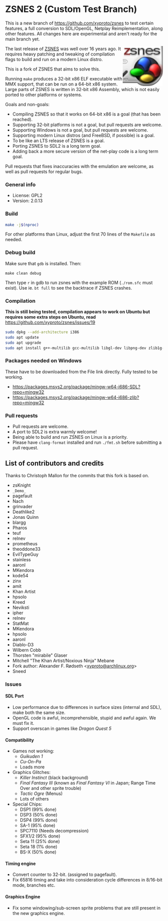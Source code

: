# ZSNES 2 (Custom Test Branch)
This is a new branch of https://github.com/xyproto/zsnes to test certain features, a full conversion to SDL/OpenGL, Netplay Reimplementation, along other features. All changes here are experimental and aren't ready for the main branch yet.

<img align="right" width="128" height="128" alt="logo" src="icon.png">

The last release of [ZSNES](http://zsnes.sourceforge.net/) was well over 16 years ago. It requires heavy patching and tweaking of compilation flags to build and run on a modern Linux distro.

This is a fork of ZSNES that aims to solve this.

Running `make` produces a 32-bit x86 ELF executable with MMX support, that can be run on a 64-bit x86 system. Large parts of ZSNES is written in 32-bit x86 Assembly, which is not easily ported to other platforms or systems.

Goals and non-goals:

* Compiling ZSNES so that it works on 64-bit x86 is a goal (that has been reached).
* Supporting 32-bit platforms is not a goal, but pull requests are welcome.
* Supporting Windows is not a goal, but pull requests are welcome.
* Supporting modern Linux distros (and FreeBSD, if possible) is a goal.
* To be like an LTS release of ZSNES is a goal.
* Porting ZSNES to SDL2 is a long term goal.
* Adding back a more secure version of the net-play code is a long term goal.

Pull requests that fixes inaccuracies with the emulation are welcome, as well as pull requests for regular bugs.

### General info
* License: GPL2
* Version: 2.0.13

### Build
```sh
make -j$(nproc)
```

For other platforms than Linux, adjust the first 70 lines of the `Makefile` as needed.

### Debug build
Make sure that `gdb` is installed. Then:
```
make clean debug
```
Then type `r` in gdb to run zsnes with the example ROM (`./rom.sfc` must exist). Use ie. `bt full` to see the backtrace if ZSNES crashes.

### Compilation

**This is still being tested, compilation appears to work on Ubuntu but requires some extra steps on Ubuntu, read** https://github.com/xyproto/zsnes/issues/19

```sh
sudo dpkg --add-architecture i386
sudo apt update
sudo apt upgrade
sudo apt install g++-multilib gcc-multilib libgl-dev libpng-dev zlib1g-dev nasm libgl1-mesa-dev:i386 libgl1-mesa-glx:i386
```

### Packages needed on Windows
These have to be downloaded from the File link directly. Fully tested to be working.
* https://packages.msys2.org/package/mingw-w64-i686-SDL?repo=mingw32
* https://packages.msys2.org/package/mingw-w64-i686-zlib?repo=mingw32

### Pull requests

* Pull requests are welcome.
* A port to SDL2 is extra warmly welcome!
* Being able to build and run ZSNES on Linux is a priority.
* Please have `clang-format` installed and run `./fmt.sh` before submitting a pull request.

## List of contributors and credits
Thanks to Christoph Mallon for the commits that this fork is based on.

* zsKnight
* `_Demo_`
* pagefault
* Nach
* grinvader
* Deathlike2
* Jonas Quinn
* blargg
* Pharos
* teuf
* relnev
* prometheus
* theoddone33
* EvilTypeGuy
* stainless
* aaronl
* MKendora
* kode54
* zinx
* amit
* Khan Artist
* hpsolo
* Kreed
* Neviksti
* ipher
* relnev
* StatMat
* MKendora
* hpsolo
* aaronl
* Diablo-D3
* Wilbern Cobb
* Thorsten "mirabile" Glaser
* Mitchell "The Khan Artist/Noxious Ninja" Mebane
* Fork author: Alexander F. Rødseth &lt;xyproto@archlinux.org&gt;
* Sneed

### Issues

#### SDL Port
- Low performance due to differences in surface sizes (internal and SDL), make both the same size.
- OpenGL code is awful, incomprehensible, stupid and awful again. We must fix it.
- Support overscan in games like *Dragon Quest 5*

#### Compatibility
- Games not working:
  - *Guikuden 1*
  - *Cu-On-Pa*
  - Loads more
- Graphics Glitches:
  - *Killer Instinct* (black background)
  - *Final Fantasy III* (known as *Final Fantasy VI* in Japan; Range Time Over and other sprite trouble)
  - *Tactic Ogre* (Menus)
  - Lots of others
- Special Chips:
  - DSP1 (99% done)
  - DSP3 (50% done)
  - DSP4 (99% done)
  - SA-1 (95% done)
  - SPC7110 (Needs decompression)
  - SFX1/2 (95% done)
  - Seta 11 (25% done)
  - Seta 18 (1% done)
  - BS-X (50% done)

#### Timing engine
- Convert counter to 32-bit. (assigned to pagefault).
- Fix 65816 timing and take into consideration cycle differences in 8/16-bit mode, branches etc.

#### Graphics Engine
- Fix some windowing/sub-screen sprite problems that are still present in the new graphics engine.